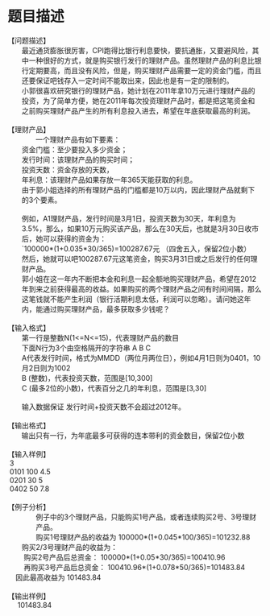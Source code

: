 # 题目描述


<div>
	【问题描述】
</div>
<div style="margin:0cm 0cm 0pt 21pt;">
	最近通货膨胀很厉害，CPI跑得比银行利息要快，要抗通胀，又要避风险，其中一种很好的方式，就是购买银行发行的理财产品。虽然理财产品的利息比银行定期要高，而且没有风险，但是，购买理财产品需要一定的资金门槛，而且还要保证吧钱存入一定时间不能取出来，因此也是有一定的限制的。
</div>
<div style="margin:0cm 0cm 0pt 21pt;">
	小郭很喜欢研究银行的理财产品，她计划在2011年拿10万元进行理财产品的投资，为了简单方便，她在2011年每次投资理财产品时，都是把这笔资金和之前购买理财产品产生的所有利息投入进去，希望在年底获取最高的利润。
</div>
<div>
	 
</div>
<div>
	【理财产品】
</div>
<div style="margin:0cm 0cm 0pt 21pt;">
	<span>       </span>一个理财产品有如下要素：
</div>
<div style="margin:0cm 0cm 0pt 21pt;">
	资金门槛：至少要投入多少资金；
</div>
<div style="margin:0cm 0cm 0pt 21pt;">
	发行时间：该理财产品的购买时间；
</div>
<div style="margin:0cm 0cm 0pt 21pt;">
	投资天数：资金存放的天数，
</div>
<div style="margin:0cm 0cm 0pt 21pt;">
	年利息：该理财产品如果存放一年365天能获取的利息。
</div>
<div style="margin:0cm 0cm 0pt 21pt;">
	由于郭小姐选择的所有理财产品的门槛都是10万以内，因此理财产品就剩下的3个要素。
</div>
<div style="margin:0cm 0cm 0pt 21pt;">
	 
</div>
<div style="margin:0cm 0cm 0pt 21pt;">
	例如，A1理财产品，发行时间是3月1日，投资天数为30天，年利息为 3.5%，那么，如果10万元购买该产品，那么在30天后，也就是3月30日收市后，她可以获得的资金为：
</div>
<div style="margin:0cm 0cm 0pt 21pt;">
	`100000*(1+0.035*30/365)=100287.67元 （四舍五入，保留2位小数）
</div>
<div style="margin:0cm 0cm 0pt 21pt;">
	然后，她就可以吧100287.67元这笔资金，购买3月31日或之后发行的任何理财产品。
</div>
<div style="margin:0cm 0cm 0pt 21pt;">
	郭小姐在这一年内不断把本金和利息一起全额地购买理财产品，希望在2012年到来之前获得最高的收益。如果购买的两个理财产品之间有时间间隔，那么这笔钱就不能产生利润（银行活期利息太低，利润可以忽略）。请问她这年内，能通过购买理财产品，最多获取多少钱呢？
</div>
<div>
	 
</div>
<div>
	【输入格式】
</div>
<div style="margin:0cm 0cm 0pt 21pt;">
	第一行是整数N(1&lt;=N&lt;=15)，代表理财产品的数目
</div>
<div style="margin:0cm 0cm 0pt 21pt;">
	下面N行为3个由空格隔开的字符串 A B C
</div>
<div style="margin:0cm 0cm 0pt 21pt;">
	A代表发行时间，格式为MMDD（两位月两位日），例如4月1日则为0401，10月2日则为1002
</div>
<div style="margin:0cm 0cm 0pt 21pt;">
	B (整数)，代表投资天数，范围是[10,300]
</div>
<div style="margin:0cm 0cm 0pt 21pt;">
	C (最多2位的小数)，代表百分之几的年利息，范围是[3,30]
</div>
<div style="margin:0cm 0cm 0pt 21pt;">
	 
</div>
<div style="margin:0cm 0cm 0pt 21pt;">
	输入数据保证 发行时间+投资天数不会超过2012年。
</div>
<div>
	<span>    </span>
</div>
<div>
	【输出格式】
</div>
<div>
	<span>       </span>输出只有一行，为年底最多可获得的连本带利的资金数目，保留2位小数
</div>
<div style="margin:0cm 0cm 0pt 21pt;">
	<span>       </span>
</div>
<div>
	【输入样例】
</div>
<div>
	 3
</div>
<div>
	 0101 100 4.5
</div>
<div>
	 0201 30 5
</div>
<div>
	 0402 50 7.8
</div>
<div>
	 
</div>
<div>
	【例子分析】
</div>
<div style="margin:0cm 0cm 0pt 42pt;">
	例子中的3个理财产品，只能购买1号产品，或者连续购买2号、3号理财产品。
</div>
<div style="margin:0cm 0cm 0pt 42pt;">
	购买1号理财产品的收益为 100000*(1+0.045*100/365)=101232.88
</div>
<div style="margin:0cm 0cm 0pt 21pt;">
	购买2/3号理财产品的收益为：
</div>
<div style="margin:0cm 0cm 0pt 21pt;">
	 购买2号产品后总资金： 100000*(1+0.05*30/365)=100410.96
</div>
<div style="margin:0cm 0cm 0pt 21pt;">
	 再购买3号产品后总资金： 100410.96*(1+0.078*50/365)=101483.84<span>    </span>
</div>
<div>
	<span>    </span>因此最高收益为 101483.84
</div>
<div>
	 
</div>
<div>
	【输出样例】
</div>
<div>
	<span>     101483.84</span>
</div>
